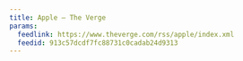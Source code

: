 ```yaml
---
title: Apple – The Verge
params:
  feedlink: https://www.theverge.com/rss/apple/index.xml
  feedid: 913c57dcdf7fc88731c0cadab24d9313
---
```

